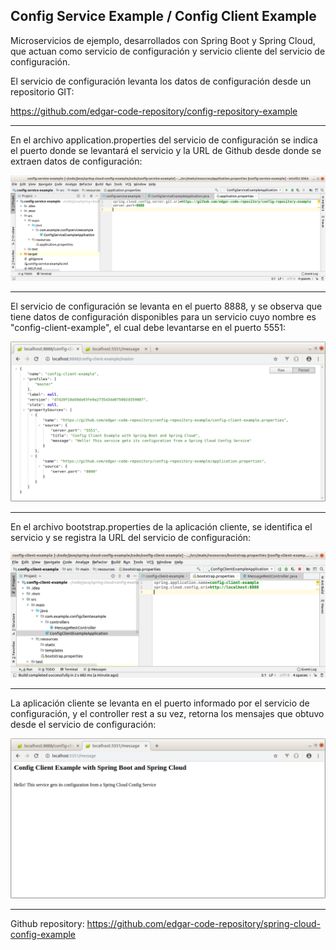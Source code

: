 Config Service Example / Config Client Example
--------------------------------------------------------------------------------------------------------------------

Microservicios de ejemplo, desarrollados con Spring Boot y Spring Cloud, que actuan como servicio de configuración 
y servicio cliente del servicio de configuración.

El servicio de configuración levanta los datos de configuración desde un repositorio GIT:

https://github.com/edgar-code-repository/config-repository-example


--------------------------------------------------------------------------------------------------------------------

En el archivo application.properties del servicio de configuración se indica el puerto donde se levantará el 
servicio y la URL de Github desde donde se extraen datos de configuración:

![Screenshot Properties](screenshots/config-service-properties.png)

--------------------------------------------------------------------------------------------------------------------

El servicio de configuración se levanta en el puerto 8888, y se observa que tiene datos de configuración disponibles 
para un servicio cuyo nombre es "config-client-example", el cual debe levantarse en el puerto 5551:

![Screenshot Properties](screenshots/config-client-configuration.png)


--------------------------------------------------------------------------------------------------------------------

En el archivo bootstrap.properties de la aplicación cliente, se identifica el servicio y se registra la URL 
del servicio de configuración:

![Screenshot Properties](screenshots/config-client-properties.png)

--------------------------------------------------------------------------------------------------------------------

La aplicación cliente se levanta en el puerto informado por el servicio de configuración, y el controller rest
a su vez, retorna los mensajes que obtuvo desde el servicio de configuración:

![Screenshot Properties](screenshots/message-returned-by-rest-controller.png)

--------------------------------------------------------------------------------------------------------------------

Github repository:  https://github.com/edgar-code-repository/spring-cloud-config-example
